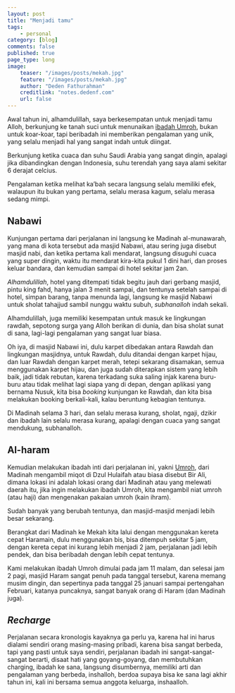 ```yaml
---
layout: post
title: "Menjadi tamu"
tags: 
    - personal
category: [blog]
comments: false
published: true
page_type: long
image:
    teaser: "/images/posts/mekah.jpg"
    feature: "/images/posts/mekah.jpg"
    author: "Deden Fathurahman"
    creditlink: "notes.dedenf.com"
    url: false
---
```


Awal tahun ini, alhamdulillah, saya berkesempatan untuk menjadi tamu Alloh, berkunjung ke tanah suci untuk menunaikan [ibadah Umroh](https://seputarhajidanumroh.com/), bukan untuk koar-koar, tapi beribadah ini memberikan pengalaman yang unik, yang selalu menjadi hal yang sangat indah untuk diingat.

Berkunjung ketika cuaca dan suhu Saudi Arabia yang sangat dingin, apalagi jika dibandingkan dengan Indonesia, suhu terendah yang saya alami sekitar 6 derajat celcius.

Pengalaman ketika melihat ka’bah secara langsung selalu memiliki efek, walaupun itu bukan yang pertama, selalu merasa kagum, selalu merasa sedang mimpi.

## Nabawi

Kunjungan pertama dari perjalanan ini langsung ke Madinah al-munawarah, yang mana di kota tersebut ada masjid Nabawi, atau sering juga disebut masjid nabi, dan ketika pertama kali mendarat, langsung disuguhi cuaca yang super dingin, waktu itu mendarat kira-kita pukul 1 dini hari, dan proses keluar bandara, dan kemudian sampai di hotel sekitar jam 2an.

*Alhamdulillah*, hotel yang ditempati tidak begitu jauh dari gerbang masjid, pintu king fahd, hanya jalan 3 menit sampai, dan tentunya setelah sampai di hotel, simpan barang, tanpa menunda lagi, langsung ke masjid Nabawi untuk sholat tahajjud sambil nunggu waktu subuh, *subhanalloh* indah sekali.

Alhamdulillah, juga memiliki kesempatan untuk masuk ke lingkungan rawdah, sepotong surga yang Alloh berikan di dunia, dan bisa sholat sunat di sana, lagi-lagi pengalaman yang sangat luar biasa.

Oh iya, di masjid Nabawi ini, dulu karpet dibedakan antara Rawdah dan lingkungan masjidnya, untuk Rawdah, dulu ditandai dengan karpet hijau, dan luar Rawdah dengan karpet merah, tetepi sekarang disamakan, semua menggunakan karpet hijau, dan juga sudah diterapkan sistem yang lebih baik, jadi tidak rebutan, karena terkadang suka saling injak karena buru-buru atau tidak melihat lagi siapa yang di depan, dengan aplikasi yang bernama Nusuk, kita bisa *booking* kunjungan ke Rawdah, dan kita bisa melakukan booking berkali-kali, kalau beruntung kebagian tentunya.

Di Madinah selama 3 hari, dan selalu merasa kurang, sholat, ngaji, dzikir dan ibadah lain selalu merasa kurang, apalagi dengan cuaca yang sangat mendukung, subhanalloh.

## Al-haram

Kemudian melakukan ibadah inti dari perjalanan ini, yakni [Umroh](https://seputarhajidanumroh.com/), dari Madinah mengambil miqot di Dzul Hulaifah atau biasa disebut Bir Ali, dimana lokasi ini adalah lokasi orang dari Madinah atau yang melewati daerah itu, jika ingin melakukan ibadah Umroh, kita mengambil niat umroh (atau haji) dan mengenakan pakaian umroh (kain ihram).

Sudah banyak yang berubah tentunya, dan masjid-masjid menjadi lebih besar sekarang.

Berangkat dari Madinah ke Mekah kita lalui dengan menggunakan kereta cepat Haramain, dulu menggunakan bis, bisa ditempuh sekitar 5 jam, dengan kereta cepat ini kurang lebih menjadi 2 jam, perjalanan jadi lebih pendek, dan bisa beribadah dengan lebih cepat tentunya.

Kami melakukan ibadah Umroh dimulai pada jam 11 malam, dan selesai jam 2 pagi, masjid Haram sangat penuh pada tanggal tersebut, karena memang musim dingin, dan sepertinya pada tanggal 25 januari sampai pertengahan Februari, katanya puncaknya, sangat banyak orang di Haram (dan Madinah juga).

## *Recharge*

Perjalanan secara kronologis kayaknya ga perlu ya, karena hal ini harus dialami sendiri orang masing-masing pribadi, karena bisa sangat berbeda, tapi yang pasti untuk saya sendiri, perjalanan ibadah ini sangat-sangat-sangat berarti, disaat hati yang goyang-goyang, dan membutuhkan charging, ibadah ke sana, langsung disumbernya, memiliki arti dan pengalaman yang berbeda, inshalloh, berdoa supaya bisa ke sana lagi akhir tahun ini, kali ini bersama semua anggota keluarga, inshaalloh.
